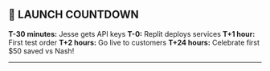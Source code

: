 ## 🎉 LAUNCH COUNTDOWN

**T-30 minutes:** Jesse gets API keys
**T-0:** Replit deploys services
**T+1 hour:** First test order
**T+2 hours:** Go live to customers
**T+24 hours:** Celebrate first $50 saved vs Nash!

---
